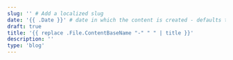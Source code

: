 ```yaml
---
slug: '' # Add a localized slug
date: '{{ .Date }}' # date in which the content is created - defaults to "today"
draft: true
title: '{{ replace .File.ContentBaseName "-" " " | title }}'
description: ''
type: 'blog'
---
```

